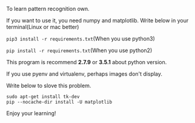 To learn pattern recognition own.

If you want to use it, you need numpy and matplotlib.
Write below in your terminal(Linux or mac better)

`pip3 install -r requirements.txt`(When you use python3)

`pip install -r requirements.txt`(When you use python2)

This program is recommend **2.7.9** or **3.5.1** about python version.

If you use pyenv and virtualenv, perhaps images don't display.

Write below to slove this problem.

```
sudo apt-get install tk-dev
pip --nocache-dir install -U matplotlib
```

Enjoy your learning!
